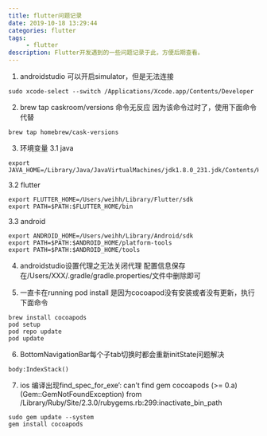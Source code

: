 ```yaml
---
title: flutter问题记录
date: 2019-10-18 13:29:44
categories: flutter
tags:
     - flutter
description: Flutter开发遇到的一些问题记录于此，方便后期查看。
---
```


1. androidstudio 可以开启simulator，但是无法连接
```
sudo xcode-select --switch /Applications/Xcode.app/Contents/Developer
```

2. brew tap caskroom/versions 命令无反应
因为该命令过时了，使用下面命令代替
```
brew tap homebrew/cask-versions
```

3. 环境变量
3.1 java
```
export JAVA_HOME=/Library/Java/JavaVirtualMachines/jdk1.8.0_231.jdk/Contents/Home
```
3.2 flutter
```
export FLUTTER_HOME=/Users/weihh/Library/Flutter/sdk
export PATH=$PATH:$FLUTTER_HOME/bin
```
3.3 android
```
export ANDROID_HOME=/Users/weihh/Library/Android/sdk
export PATH=$PATH:$ANDROID_HOME/platform-tools
export PATH=$PATH:$ANDROID_HOME/tools
```

4. androidstudio设置代理之无法关闭代理
配置信息保存在/Users/XXX/.gradle/gradle.properties/文件中删除即可

5. 一直卡在running pod install
是因为cocoapod没有安装或者没有更新，执行下面命令
```
brew install cocoapods
pod setup
pod repo update
pod update
```

6. BottomNavigationBar每个子tab切换时都会重新initState问题解决
```
body:IndexStack()
```

7. ios 编译出现find_spec_for_exe’: can’t find gem cocoapods (>= 0.a) (Gem::GemNotFoundException) from /Library/Ruby/Site/2.3.0/rubygems.rb:299:inactivate_bin_path
```
sudo gem update --system
gem install cocoapods
```

